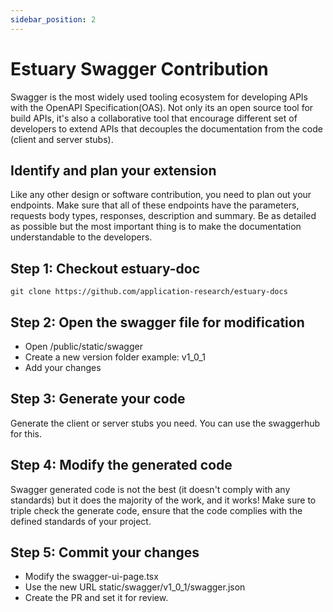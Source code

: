 ```yaml
---
sidebar_position: 2
---
```

# Estuary Swagger Contribution

Swagger is the most widely used tooling ecosystem for developing APIs with the OpenAPI Specification(OAS). Not only its an open source tool for build APIs, it's also a collaborative tool that encourage different set of developers to extend APIs that decouples the documentation from the code (client and server stubs).

## Identify and plan your extension
Like any other design or software contribution, you need to plan out your endpoints. Make sure that all of these endpoints have the parameters, requests body types, responses, description and summary. Be as detailed as possible but the most important thing is to make the documentation understandable to the developers. 

## Step 1: Checkout estuary-doc

```
git clone https://github.com/application-research/estuary-docs
```

## Step 2: Open the swagger file for modification

- Open /public/static/swagger
- Create a new version folder example: v1_0_1
- Add your changes

## Step 3: Generate your code
Generate the client or server stubs you need. You can use the swaggerhub for this.

## Step 4: Modify the generated code
Swagger generated code is not the best (it doesn't comply with any standards) but it does the majority of the work, and it works! Make sure to triple check the generate code, ensure that the code complies with the defined standards of your project.

## Step 5: Commit your changes
- Modify the swagger-ui-page.tsx 
- Use the new URL static/swagger/v1_0_1/swagger.json
- Create the PR and set it for review.

